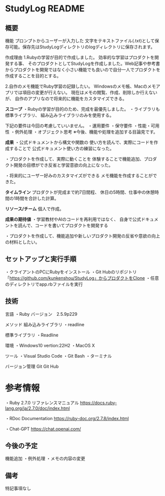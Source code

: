 # StudyLog README

## 概要
機能
プロンプトからユーザーが入力した
文字をテキストファイル(.txt)として保存可能。保存先はStudyLogディレクトリのlogディレクトリに保存されます。

作成理由
1.Rubyの学習が目的で作成しました。
効率的な学習はプロダクトを開発する事、
そのプロダクトとしてStudyLogを作成しました。Web記事や参考書からプロダクトを開発ではなく小さい機能でも良いので自分一人でプロダクトを作成することを目的とする。

2.自作のメモ機能でRuby学習の記録したい。
Windowsのメモ帳、Macのメモアプリでは項目の変更が行えない。
現在はメモの閲覧、作成、削除しか行えないが、
自作のアプリなので将来的に機能をカスタマイズできる。

**スコープ**
・Rubyの学習が目的のため、完成を最優先しました。
・ライブラリも標準ライブラリ、
組み込みライブラリのみを使用する。

下記の要件は今回の考慮していいません。
・運用要件
・保守要件
・性能・可用性
・例外処理
・オブジェクト思考
※今後、機能や処理を追加する目論見です。

**成果**
・公式ドキュメントから構文や関数の
使い方を読んで、実際にコードを作成することで
公式ドキュメント使い方の練習になった。

・プロダクトを作成して、実際に動くことを
体験することで機能追加、プロダクト開発の目標ができ反省と学習意欲の向上になった。

・将来的にユーザー好みのカスタマイズができる
メモ機能を作成することができた。

**タイムライン**
プロダクトが完成まで約7日間程、
休日の5時間、仕事中の休憩時間の1時間を合計した計算。

**リソース/チーム**
個人で作成。

**成果の期待値**
・学習教材やAIのコードを再利用ではなく、
自身で公式ドキュメントを読んで、コードを書いてプロダクトを開発する

・プロダクトを作成して、機能追加や新しいプロダクト開発の反省や意欲の向上の材料としたい。

## セットアップと実行手順
・クライアントのPCにRubyをインストール
・Git Hubのリポジトリ
「https://github.com/kunkenshou/StudyLog」からプロダクトをClone
・任意のディレクトリでapp.rbファイルを実行

## 技術
言語
・Ruby バージョン　2.5.9p229

メソッド
組み込みライブラリ
・readline

標準ライブラリ
・Readline

環境
・Windows10 vertion:22H2
・MacOS X

ツール
・Visual Studio Code
・Git Bash
・ターミナル

バージョン管理
Git
Git Hub

# 参考情報
・Ruby 2.7.0 リファレンスマニュアル
https://docs.ruby-lang.org/ja/2.7.0/doc/index.html

・RDoc Documentation
https://ruby-doc.org/2.7.8/index.html

・Chat-GPT
https://chat.openai.com/

## 今後の予定
機能追加
・例外処理
・メモの内容の変更

## 備考
特記事項なし
